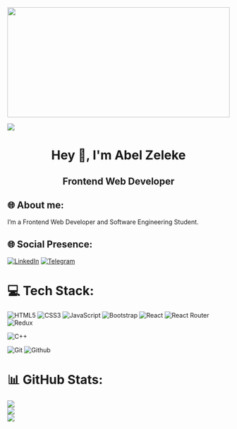 <img src="https://github.com/Abel5173/Abel5173/blob/main/web.gif" width="100%" height="250" />

![](https://komarev.com/ghpvc/?username=Abel5173)
<h1 align="center">Hey 👋, I'm Abel Zeleke </h1>
<h2 align="center">Frontend Web Developer</h2>

## 🌐 About me:
<p> I’m a Frontend Web Developer and Software Engineering Student.</p>

## 🌐 Social Presence:

[![LinkedIn](https://img.shields.io/badge/LinkedIn-%230077B5.svg?logo=linkedin&logoColor=white)](https://www.linkedin.com/in/abel-zeleke-3812101b7)
[![Telegram](https://img.shields.io/badge/Telegram-%230077B5.svg?logo=telegram&logoColor=white)](https://t.me/abel5173)
# 💻 Tech Stack:

![HTML5](https://img.shields.io/badge/html5-%23E34F26.svg?style=for-the-badge&logo=html5&logoColor=white) 
![CSS3](https://img.shields.io/badge/css3-%23E34F26.svg?style=for-the-badge&logo=css3&logoColor=white) 
![JavaScript](https://img.shields.io/badge/javascript-%23323330.svg?style=for-the-badge&logo=javascript&logoColor=%23F7DF1E)
![Bootstrap](https://img.shields.io/badge/bootstrap-%23563D7C.svg?style=for-the-badge&logo=bootstrap&logoColor=white) 
![React](https://img.shields.io/badge/react-%2320232a.svg?style=for-the-badge&logo=react&logoColor=%2361DAFB) ![React Router](https://img.shields.io/badge/React_Router-CA4245?style=for-the-badge&logo=react-router&logoColor=white) 
![Redux](https://img.shields.io/badge/redux-%23593d88.svg?style=for-the-badge&logo=redux&logoColor=white)

![C++](https://img.shields.io/badge/c++-%2300599C.svg?style=for-the-badge&logo=c%2B%2B&logoColor=white) 

![Git](https://img.shields.io/badge/git-%2300D8FF.svg?style=for-the-badge&logo=git&logoColor=white) ![Github](https://img.shields.io/badge/github-%2300D8FF.svg?style=for-the-badge&logo=github&logoColor=white) 


# 📊 GitHub Stats:

![](https://github-readme-stats.vercel.app/api?username=Abel5173&theme=dark&hide_border=false&include_all_commits=false&count_private=true)<br/>
![](https://github-readme-streak-stats.herokuapp.com/?user=Abel5173&theme=dark&hide_border=false)<br/>
![](https://github-readme-stats.vercel.app/api/top-langs/?username=Abel5173&theme=dark&hide_border=false&include_all_commits=false&count_private=true&layout=compact)

